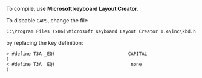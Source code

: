 To compile, use **Microsoft keyboard Layout Creator**.

To disbable `CAPS`, change the file
```
C:\Program Files (x86)\Microsoft Keyboard Layout Creator 1.4\inc\kbd.h
```
by replacing the key definition:
```
> #define T3A _EQ(                           CAPITAL                   )
< #define T3A _EQ(                           _none_                    )
```
